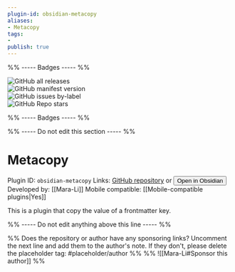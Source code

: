 ```yaml
---
plugin-id: obsidian-metacopy
aliases:
- Metacopy
tags: 
- 
publish: true
---
```


%% ----- Badges ----- %%

![GitHub all releases](https://img.shields.io/github/downloads/Mara-Li/obsidian-metacopy/total?color=573E7A&logo=github&style=for-the-badge)   
![GitHub manifest version](https://img.shields.io/github/manifest-json/v/Mara-Li/obsidian-metacopy?color=573E7A&logo=github&style=for-the-badge)   
![GitHub issues by-label](https://img.shields.io/github/issues/Mara-Li/obsidian-metacopy/help%20wanted?color=573E7A&logo=github&style=for-the-badge)   
![GitHub Repo stars](https://img.shields.io/github/stars/Mara-Li/obsidian-metacopy?color=573E7A&logo=github&style=for-the-badge)

%% ----- Badges ----- %%

%% ----- Do not edit this section ----- %%

# Metacopy

Plugin ID: `obsidian-metacopy`
Links: [GitHub repository](https://github.com/Mara-Li/obsidian-metacopy) or [<button id=HH>Open in Obsidian</button>](obsidian://goto-plugin?id=obsidian-metacopy)
Developed by: [[Mara-Li]]
Mobile compatible: [[Mobile-compatible plugins|Yes]]

This is a plugin that copy the value of a frontmatter key.

%% ----- Do not edit anything above this line ----- %% 

%% Does the repository or author have any sponsoring links? Uncomment the next line and add them to the author's note. If they don't, please delete the placeholder tag: #placeholder/author %%
%% ![[Mara-Li#Sponsor this author]] %%
